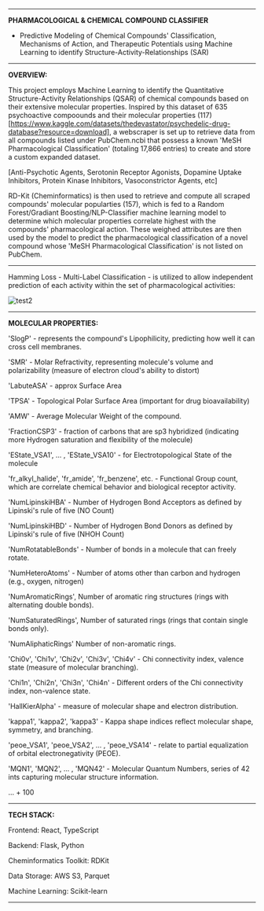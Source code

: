 ________________________________________________________________________________________________________________
**PHARMACOLOGICAL & CHEMICAL COMPOUND CLASSIFIER**
- Predictive Modeling of Chemical Compounds' Classification, Mechanisms of Action, and Therapeutic Potentials using Machine Learning to identify Structure-Activity-Relationships (SAR)
________________________________________________________________________________________________________________

**OVERVIEW:**

This project employs Machine Learning to identify the Quantitative Structure-Activity Relationships (QSAR) of chemical compounds based on their extensive molecular properties. Inspired by this dataset of 635 psychoactive compoounds and their molecular properties (117)
[https://www.kaggle.com/datasets/thedevastator/psychedelic-drug-database?resource=download], 
a webscraper is set up to retrieve data from all compounds listed under PubChem.ncbi that possess a known 'MeSH Pharmacological Classification' (totaling 17,866 entries) to create and store a custom expanded dataset.


[Anti-Psychotic Agents, Serotonin Receptor Agonists, Dopamine Uptake Inhibitors, Protein Kinase Inhibitors, Vasoconstrictor Agents, etc]

RD-Kit (Cheminformatics) is then used to retrieve and compute all scraped compounds' molecular popularties (157), which is fed to a Random Forest/Gradiant Boosting/NLP-Classifier machine learning model to determine which molecular properties correlate highest with the compounds' pharmacological action. These weighed attributes are then used by the model to predict the pharmacological classification of a novel compound whose 'MeSH Pharmacological Classification' is not listed on PubChem. 

________________________________________________________________________________________________________________
Hamming Loss - Multi-Label Classification - is utilized to allow independent prediction of each activity within the set of pharmacological activities:

![test2](https://github.com/user-attachments/assets/c96fb577-adc7-4f75-87f3-fbc0345e2481)
________________________________________________________________________________________________________________

**MOLECULAR PROPERTIES:**


'SlogP' - represents the compound's Lipophilicity, predicting how well it can cross cell membranes.

'SMR' - Molar Refractivity, representing molecule's volume and polarizability (measure of electron cloud's ability to distort)

'LabuteASA' - approx Surface Area

'TPSA' - Topological Polar Surface Area  (important for drug bioavailability)

'AMW' -  Average Molecular Weight of the compound.

'FractionCSP3' - fraction of carbons that are sp3 hybridized (indicating more Hydrogen saturation and flexibility of the molecule)

'EState_VSA1', ... , 'EState_VSA10' - for Electrotopological State of the molecule

'fr_alkyl_halide', 'fr_amide', 'fr_benzene', etc. - Functional Group count, which are correlate chemical behavior and biological receptor activity.

'NumLipinskiHBA' - Number of Hydrogen Bond Acceptors as defined by Lipinski's rule of five (NO Count)

'NumLipinskiHBD' - Number of Hydrogen Bond Donors as defined by Lipinski's rule of five (NHOH Count)

'NumRotatableBonds' - Number of bonds in a molecule that can freely rotate.

'NumHeteroAtoms' - Number of atoms other than carbon and hydrogen (e.g., oxygen, nitrogen)

'NumAromaticRings', Number of aromatic ring structures (rings with alternating double bonds).

'NumSaturatedRings', Number of saturated rings (rings that contain single bonds only).

'NumAliphaticRings' Number of non-aromatic rings.

'Chi0v', 'Chi1v', 'Chi2v', 'Chi3v', 'Chi4v' - Chi connectivity index, valence state (measure of molecular branching).

'Chi1n', 'Chi2n', 'Chi3n', 'Chi4n' - Different orders of the Chi connectivity index, non-valence state.

'HallKierAlpha' - measure of molecular shape and electron distribution.

'kappa1', 'kappa2', 'kappa3' -  Kappa shape indices reflect molecular shape, symmetry, and branching.

'peoe_VSA1', 'peoe_VSA2', ... , 'peoe_VSA14' - relate to partial equalization of orbital electronegativity (PEOE).

'MQN1', 'MQN2', ... , 'MQN42' - Molecular Quantum Numbers, series of 42 ints capturing molecular structure information.

... + 100


________________________________________________________________________________________________________________
**TECH STACK:**

Frontend: React, TypeScript

Backend: Flask, Python

Cheminformatics Toolkit: RDKit

Data Storage: AWS S3, Parquet

Machine Learning: Scikit-learn

________________________________________________________________________________________________________________
